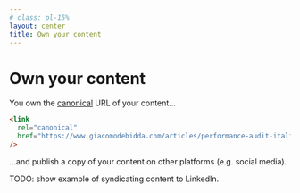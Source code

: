 ```yaml
---
# class: pl-15%
layout: center
title: Own your content
---
```


<h1>Own your <strong class="color:accent">content</strong></h1>

<Transform scale="0.9">

You own the [canonical](https://en.wikipedia.org/wiki/Canonical_link_element) URL of your content...

```html
<link
  rel="canonical"
  href="https://www.giacomodebidda.com/articles/performance-audit-italian-news-website/"
/>
```

...and publish a copy of your content on other platforms (e.g. social media).

TODO: show example of syndicating content to LinkedIn.

</Transform>

<!--
How do we maintain control of our content? The URL.
-->
